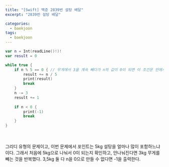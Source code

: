 ```yaml
---
title: "[Swift] 백준 2839번 설탕 배달"
excerpt: "2839번 설탕 배달"

categories:
  - baekjoon
tags:
  - baekjoon
---
```


```swift
var n = Int(readLine()!)!
var result = 0

while true {
    if n % 5 == 0 { // 무게에서 3을 계속 빼다가 n의 값이 0이 되면 이 조건문 안에서 출력이 된다.
        result += n / 5
        print(result)
        break
    }
    n -= 3
    result += 1
    
    if n < 0 {
        print(-1)
        break
    }
}
```

<br>
<br>
그리디 유형의 문제이고, 이번 문제에서 포인트는 5kg 설탕을 얼마나 많이 포함하느냐 이다.
그래서 처음에 5kg으로 나눠서 0이 되는지 확인하고, 안나눠진다면 3kg 무게를 빼는 것을 반복했다.
3,5kg 둘 다 n을 0으로 만들 수 없다면 -1을 출력한다.